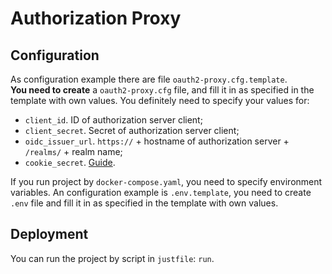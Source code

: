 # Authorization Proxy

## Configuration
As configuration example there are file `oauth2-proxy.cfg.template`.\
**You need to create** a `oauth2-proxy.cfg` file, and fill it in as specified in the template with own values.
You definitely need to specify your values for:
- `client_id`. ID of authorization server client;
- `client_secret`. Secret of authorization server client;
- `oidc_issuer_url`. `https://` + hostname of authorization server + `/realms/` + realm name;
- `cookie_secret`. [Guide](https://oauth2-proxy.github.io/oauth2-proxy/configuration/overview#generating-a-cookie-secret).

If you run project by `docker-compose.yaml`, you need to specify environment variables. An configuration example is `.env.template`, you need to create `.env` file and fill it in as specified in the template with own values.

## Deployment
You can run the project by script in `justfile`: `run`.
